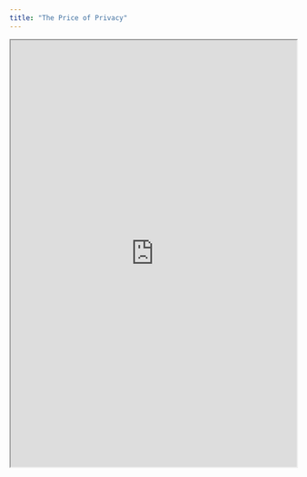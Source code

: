 ```yaml
---
title: "The Price of Privacy"
---
```




<iframe height="750" width="100%" src="https://ewelton.github.io/ktest/wiki.html#The%20Price%20of%20Privacy"></iframe>
